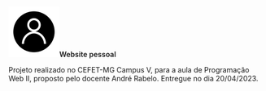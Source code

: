 <div width=100px height=100px style="font-weight:600"><img src="https://github.com/Thasxzoo/Personal-website/blob/main/img/favicon.png?raw=true" width=100px height=100px>Website pessoal</div>

Projeto realizado no CEFET-MG Campus V, para a aula de Programação Web II, proposto pelo docente André Rabelo.
Entregue no dia 20/04/2023.

